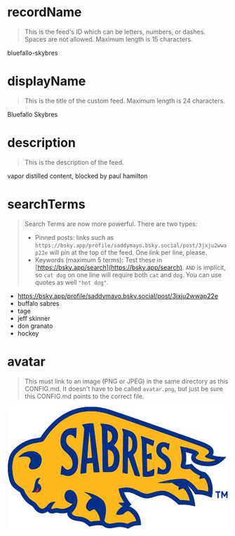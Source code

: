 
# recordName

> This is the feed's ID which can be letters, numbers, or dashes. Spaces are not allowed. Maximum length is 15 characters.

bluefallo-skybres

# displayName

> This is the title of the custom feed. Maximum length is 24 characters.

Bluefallo Skybres

# description

> This is the description of the feed.

vapor distilled content, blocked by paul hamilton

# searchTerms

> Search Terms are now more powerful. There are two types:
>
> - Pinned posts: links such as `https://bsky.app/profile/saddymayo.bsky.social/post/3jxju2wwap22e` will pin at the top of the feed. One link per line, please.
> - Keywords (maximum 5 terms): Test these in [https://bsky.app/search](https://bsky.app/search). `AND` is implicit, so `cat dog` on one line will require both `cat` and `dog`. You can use quotes as well `"hot dog"`.
>

- https://bsky.app/profile/saddymayo.bsky.social/post/3jxju2wwap22e
- buffalo sabres
- tage
- jeff skinner
- don granato
- hockey

# avatar

> This must link to an image (PNG or JPEG) in the same directory as this CONFIG.md. It doesn't have to be called `avatar.png`, but just be sure this CONFIG.md points to the correct file.

![](sabres.png)
